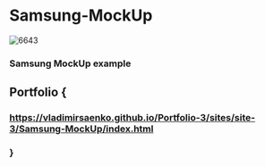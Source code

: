 # Samsung-MockUp

![6643](https://user-images.githubusercontent.com/56477695/118874472-a1707e80-b8f3-11eb-862b-a67dbed6d1cb.png)

### Samsung MockUp example

## Portfolio {

### https://vladimirsaenko.github.io/Portfolio-3/sites/site-3/Samsung-MockUp/index.html

### }
